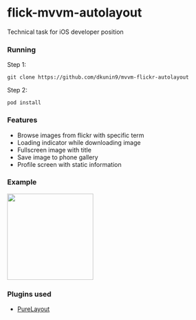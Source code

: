 # flick-mvvm-autolayout

Technical task for iOS developer position

### Running

Step 1:
```
git clone https://github.com/dkunin9/mvvm-flickr-autolayout
```

Step 2: 
```
pod install
```

### Features

* Browse images from flickr with specific term
* Loading indicator while downloading image
* Fullscreen image with title
* Save image to phone gallery
* Profile screen with static information


### Example
<img src="https://media.giphy.com/media/gimPMRwkDuy2CodCaw/giphy.gif" width=200px/>


### Plugins used

* [PureLayout](https://github.com/PureLayout/PureLayout)
